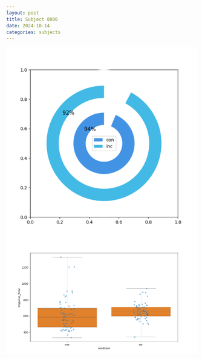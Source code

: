 ```yaml
---
layout: post
title: Subject 8000
date: 2024-10-14
categories: subjects
---
```


![](data/8000/run-13/8000_accuracy_by_condition.png)
![](data/8000/run-13/8000_rt.png)
